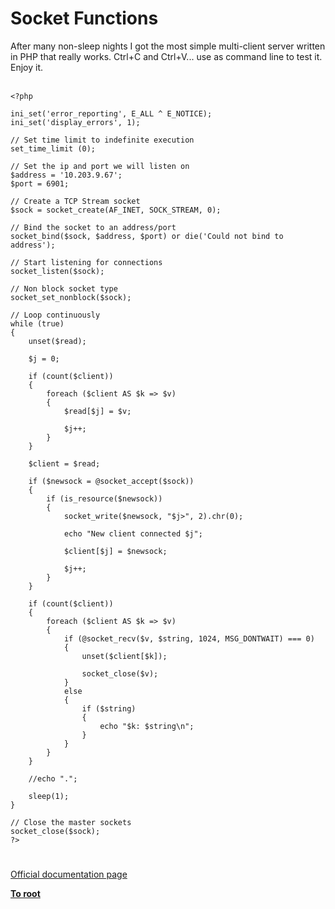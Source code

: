 # Socket Functions



After many non-sleep nights I got the most simple multi-client server written in PHP that really works. Ctrl+C and Ctrl+V... use as command line to test it. Enjoy it.<br><br>

```
<?php

ini_set('error_reporting', E_ALL ^ E_NOTICE);
ini_set('display_errors', 1);

// Set time limit to indefinite execution
set_time_limit (0);

// Set the ip and port we will listen on
$address = '10.203.9.67';
$port = 6901;

// Create a TCP Stream socket
$sock = socket_create(AF_INET, SOCK_STREAM, 0);

// Bind the socket to an address/port
socket_bind($sock, $address, $port) or die('Could not bind to address');

// Start listening for connections
socket_listen($sock);

// Non block socket type
socket_set_nonblock($sock);

// Loop continuously
while (true)
{
    unset($read);

    $j = 0;

    if (count($client))
    {
        foreach ($client AS $k => $v)
        {
            $read[$j] = $v;

            $j++;
        }
    }

    $client = $read;

    if ($newsock = @socket_accept($sock))
    {
        if (is_resource($newsock))
        {
            socket_write($newsock, "$j>", 2).chr(0);
            
            echo "New client connected $j";

            $client[$j] = $newsock;

            $j++;
        }
    }

    if (count($client))
    {
        foreach ($client AS $k => $v)
        {
            if (@socket_recv($v, $string, 1024, MSG_DONTWAIT) === 0)
            {
                unset($client[$k]);

                socket_close($v);
            }
            else
            {
                if ($string)
                {
                    echo "$k: $string\n";
                }
            }
        }
    }

    //echo ".";

    sleep(1);
}

// Close the master sockets
socket_close($sock);
?>
```
  

#

[Official documentation page](https://www.php.net/manual/en/ref.sockets.php)

**[To root](/README.md)**